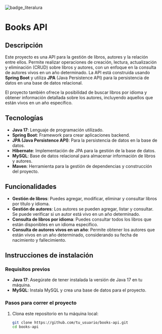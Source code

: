 ![badge_literalura](https://github.com/user-attachments/assets/21ae4059-3f85-4dff-b6a0-2fb2309c541a)


# Books API

## Descripción

Este proyecto es una API para la gestión de libros, autores y la relación entre ellos. Permite realizar operaciones de creación, lectura, actualización y eliminación (CRUD) sobre libros y autores, con un enfoque en la consulta de autores vivos en un año determinado. La API está construida usando **Spring Boot** y utiliza **JPA** (Java Persistence API) para la persistencia de datos en una base de datos relacional.

El proyecto también ofrece la posibilidad de buscar libros por idioma y obtener información detallada sobre los autores, incluyendo aquellos que están vivos en un año específico.

## Tecnologías

- **Java 17**: Lenguaje de programación utilizado.
- **Spring Boot**: Framework para crear aplicaciones backend.
- **JPA (Java Persistence API)**: Para la persistencia de datos en la base de datos.
- **Hibernate**: Implementación de JPA para la gestión de la base de datos.
- **MySQL**: Base de datos relacional para almacenar información de libros y autores.
- **Maven**: Herramienta para la gestión de dependencias y construcción del proyecto.

## Funcionalidades

- **Gestión de libros**: Puedes agregar, modificar, eliminar y consultar libros por título y idioma.
- **Gestión de autores**: Los autores se pueden agregar, listar y consultar. Se puede verificar si un autor está vivo en un año determinado.
- **Consulta de libros por idioma**: Puedes consultar todos los libros que están disponibles en un idioma específico.
- **Consulta de autores vivos en un año**: Permite obtener los autores que están vivos en un año determinado, considerando su fecha de nacimiento y fallecimiento.

## Instrucciones de instalación

### Requisitos previos

- **Java 17**: Asegúrate de tener instalada la versión de Java 17 en tu máquina.
- **MySQL**: Instala MySQL y crea una base de datos para el proyecto.

### Pasos para correr el proyecto

1. Clona este repositorio en tu máquina local:

   ```bash
   git clone https://github.com/tu_usuario/books-api.git
   cd books-api
